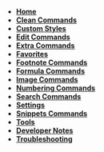 <ul class="m-0 p-0 list-style-none" data-filterable-for="wiki-pages-filter" data-filterable-type="substring">
	<li class="Box-row">
	  <strong><a class="d-block" href="/stevencohn/OneMore/wiki">Home</a></strong>
	</li>
	<li class="Box-row">
	  <strong><a class="d-block" href="/stevencohn/OneMore/wiki/Clean-Commands">Clean Commands</a></strong>
	</li>
	<li class="Box-row">
	  <strong><a class="d-block" href="/stevencohn/OneMore/wiki/Custom-Styles">Custom Styles</a></strong>
	</li>
	<li class="Box-row">
	  <strong><a class="d-block" href="/stevencohn/OneMore/wiki/Edit-Commands">Edit Commands</a></strong>
	</li>
	<li class="Box-row">
	  <strong><a class="d-block" href="/stevencohn/OneMore/wiki/Extra-Commands">Extra Commands</a></strong>
	</li>
	<li class="Box-row">
	  <strong><a class="d-block" href="/stevencohn/OneMore/wiki/Favorites">Favorites</a></strong>
	</li>
	<li class="Box-row">
	  <strong><a class="d-block" href="/stevencohn/OneMore/wiki/Footnote-Commands">Footnote Commands</a></strong>
	</li>
	<li class="Box-row">
	  <strong><a class="d-block" href="/stevencohn/OneMore/wiki/Formula-Commands">Formula Commands</a></strong>
	</li>
	<li class="Box-row">
	  <strong><a class="d-block" href="/stevencohn/OneMore/wiki/Image-Commands">Image Commands</a></strong>
	</li>
	<li class="Box-row">
	  <strong><a class="d-block" href="/stevencohn/OneMore/wiki/Numbering-Commands">Numbering Commands</a></strong>
	</li>
	<li class="Box-row">
	  <strong><a class="d-block" href="/stevencohn/OneMore/wiki/Search-Commands">Search Commands</a></strong>
	</li>
	<li class="Box-row">
	  <strong><a class="d-block" href="/stevencohn/OneMore/wiki/Settings">Settings</a></strong>
	</li>
	<li class="Box-row">
	  <strong><a class="d-block" href="/stevencohn/OneMore/wiki/Snippets-Commands">Snippets Commands</a></strong>
	</li>
	<li class="Box-row">
	  <strong><a class="d-block" href="/stevencohn/OneMore/wiki/Tools">Tools</a></strong>
	</li>
	<li class="Box-row">
	  <strong><a class="d-block" href="/stevencohn/OneMore/wiki/Developer-Notes">Developer Notes</a></strong>
	</li>
	<li class="Box-row wiki-more-pages">
	  <strong><a class="d-block" href="/stevencohn/OneMore/wiki/Troubleshooting">Troubleshooting</a></strong>
	</li>
</ul>
